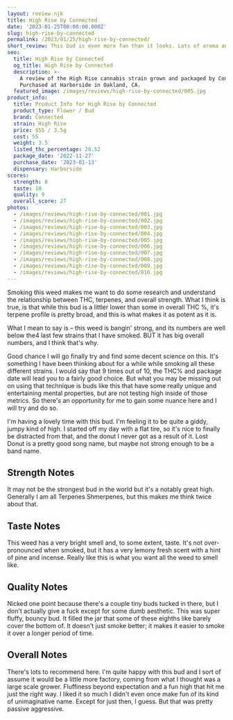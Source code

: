```yaml
---
layout: review.njk
title: High Rise by Connected
date: '2023-01-25T00:00:00.000Z'
slug: high-rise-by-connected
permalink: /2023/01/25/high-rise-by-connected/
short_review: This bud is even more fun than it looks. Lots of aroma and personality.
seo:
  title: High Rise by Connected
  og_title: High Rise by Connected
  description: >-
    A review of the High Rise cannabis strain grown and packaged by Connected.
    Purchased at Harborside in Oakland, CA.
  featured_image: /images/reviews/high-rise-by-connected/005.jpg
product_info:
  title: Product Info for High Rise by Connected
  product_type: Flower / Bud
  brand: Connected
  strain: High Rise
  price: $55 / 3.5g
  cost: 55
  weight: 3.5
  listed_thc_percentage: 28.52
  package_date: '2022-11-27'
  purchase_date: '2023-01-13'
  dispensary: Harborside
scores:
  strength: 8
  taste: 10
  quality: 9
  overall_score: 27
photos:
  - /images/reviews/high-rise-by-connected/001.jpg
  - /images/reviews/high-rise-by-connected/002.jpg
  - /images/reviews/high-rise-by-connected/003.jpg
  - /images/reviews/high-rise-by-connected/004.jpg
  - /images/reviews/high-rise-by-connected/005.jpg
  - /images/reviews/high-rise-by-connected/006.jpg
  - /images/reviews/high-rise-by-connected/007.jpg
  - /images/reviews/high-rise-by-connected/008.jpg
  - /images/reviews/high-rise-by-connected/009.jpg
  - /images/reviews/high-rise-by-connected/010.jpg
---
```


Smoking this weed makes me want to do some research and understand the relationship between THC, terpenes, and overall strength. What I think is true, is that while this bud is a littler lower than some in overall THC %, it's terpene profile is pretty broad, and this is what makes it as potent as it is.

What I mean to say is – this weed is bangin' strong, and its numbers are well below the4 last few strains that I have smoked. BUT it has big overall numbers, and I think that's why.

Good chance I will go finally try and find some decent science on this. It's something I have been thinking about for a while while smoking all these different strains. I would say that 9 times out of 10, the THC% and package date will lead you to a fairly good choice. But what you may be missing out on using that technique is buds like this that have some really unique and entertaining mental properties, but are not testing high inside of those metrics. So there's an opportunity for me to gain some nuance here and I will try and do so.

I'm having a lovely time with this bud. I'm feeling it to be quite a giddy, jumpy kind of high. I started off my day with a flat tire, so it's nice to finally be distracted from that, and the donut I never got as a result of it. Lost Donut is a pretty good song name, but maybe not strong enough to be a band name.

## Strength Notes

It may not be the strongest bud in the world but it's a notably great high. Generally I am all Terpenes Shmerpenes, but this makes me think twice about that.

## Taste Notes

This weed has a very bright smell and, to some extent, taste. It's not over-pronounced when smoked, but it has a very lemony fresh scent with a hint of pine and incense. Really like this is what you want all the weed to smell like.

## Quality Notes

Nicked one point because there's a couple tiny buds tucked in there, but I don't actually give a fuck except for some dumb aesthetic. This was super fluffy, bouncy bud. It filled the jar that some of these eighths like barely cover the bottom of. It doesn't just smoke better; it makes it easier to smoke it over a longer period of time.

## Overall Notes

There's lots to recommend here. I'm quite happy with this bud and I sort of assume it would be a little more factory, coming from what I thought was a large scale grower. Fluffiness beyond expectation and a fun high that hit me just the right way. I liked it so much I didn't even once make fun of its kind of unimaginative name. Except for just then, I guess. But that was pretty passive aggressive.

